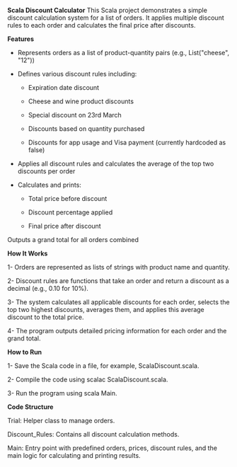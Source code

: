 **Scala Discount Calculator**
This Scala project demonstrates a simple discount calculation system for a list of orders. It applies multiple discount rules to each order and calculates the final price after discounts.


**Features**
* Represents orders as a list of product-quantity pairs (e.g., List("cheese", "12"))

* Defines various discount rules including:

  * Expiration date discount

  * Cheese and wine product discounts

  * Special discount on 23rd March

  * Discounts based on quantity purchased

  * Discounts for app usage and Visa payment (currently hardcoded as false)

* Applies all discount rules and calculates the average of the top two discounts per order

* Calculates and prints:

  * Total price before discount

  * Discount percentage applied

  * Final price after discount

Outputs a grand total for all orders combined


**How It Works**

1- Orders are represented as lists of strings with product name and quantity.

2- Discount rules are functions that take an order and return a discount as a decimal (e.g., 0.10 for 10%).

3- The system calculates all applicable discounts for each order, selects the top two highest discounts, averages them, and applies this average discount to the total price.

4- The program outputs detailed pricing information for each order and the grand total.


**How to Run**

1- Save the Scala code in a file, for example, ScalaDiscount.scala.

2- Compile the code using scalac ScalaDiscount.scala.

3- Run the program using scala Main.


**Code Structure**

Trial: Helper class to manage orders.

Discount_Rules: Contains all discount calculation methods.

Main: Entry point with predefined orders, prices, discount rules, and the main logic for calculating and printing results.
